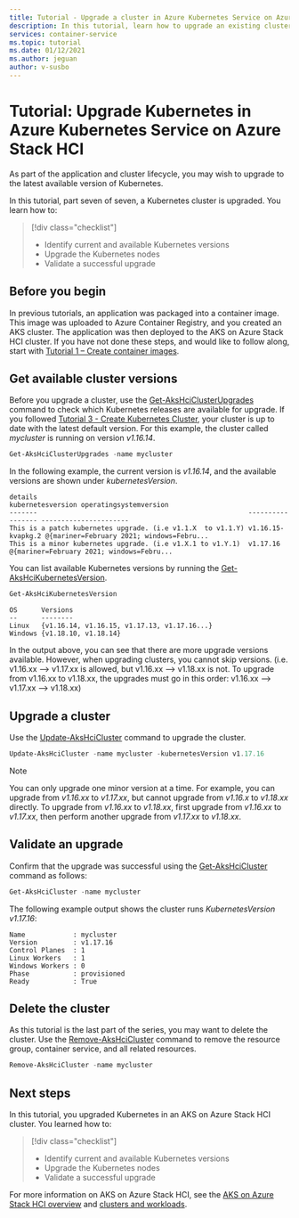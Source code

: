 ```yaml
---
title: Tutorial - Upgrade a cluster in Azure Kubernetes Service on Azure Stack HCI
description: In this tutorial, learn how to upgrade an existing cluster to the latest available Kubernetes version.
services: container-service
ms.topic: tutorial
ms.date: 01/12/2021
ms.author: jeguan
author: v-susbo
---
```


# Tutorial: Upgrade Kubernetes in Azure Kubernetes Service on Azure Stack HCI

As part of the application and cluster lifecycle, you may wish to upgrade to the latest available version of Kubernetes.

In this tutorial, part seven of seven, a Kubernetes cluster is upgraded. You learn how to:

> [!div class="checklist"]
> * Identify current and available Kubernetes versions
> * Upgrade the Kubernetes nodes
> * Validate a successful upgrade

## Before you begin

In previous tutorials, an application was packaged into a container image. This image was uploaded to Azure Container Registry, and you created an AKS cluster. The application was then deployed to the AKS on Azure Stack HCI cluster. If you have not done these steps, and would like to follow along, start with [Tutorial 1 – Create container images](tutorial-kubernetes-prepare-application.md).

## Get available cluster versions

Before you upgrade a cluster, use the [Get-AksHciClusterUpgrades](get-akshciclusterupgrades.md) command to check which Kubernetes releases are available for upgrade. If you followed [Tutorial 3 - Create Kubernetes Cluster](tutorial-kubernetes-deploy-cluster.md), your cluster is up to date with the latest default version. For this example, the cluster called *mycluster* is running on version *v1.16.14*.

```powershell
Get-AksHciClusterUpgrades -name mycluster
```

In the following example, the current version is *v1.16.14*, and the available versions are shown under *kubernetesVersion*.

```Output
details                                                     kubernetesversion operatingsystemversion
-------                                                     ----------------- ----------------------
This is a patch kubernetes upgrade. (i.e v1.1.X  to v1.1.Y) v1.16.15-kvapkg.2 @{mariner=February 2021; windows=Febru...
This is a minor kubernetes upgrade. (i.e v1.X.1 to v1.Y.1)  v1.17.16          @{mariner=February 2021; windows=Febru...
```

You can list available Kubernetes versions by running the [Get-AksHciKubernetesVersion](get-akshcikubernetesversion.md).

```powershell
Get-AksHciKubernetesVersion
```

```Output
OS      Versions
--      --------
Linux   {v1.16.14, v1.16.15, v1.17.13, v1.17.16...}
Windows {v1.18.10, v1.18.14}
```

In the output above, you can see that there are more upgrade versions available. However, when upgrading clusters, you cannot skip versions. (i.e. v1.16.xx --> v1.17.xx is allowed, but v1.16.xx --> v1.18.xx is not. To upgrade from v1.16.xx to v1.18.xx, the upgrades must go in this order: v1.16.xx --> v1.17.xx --> v1.18.xx)

## Upgrade a cluster

Use the [Update-AksHciCluster](update-akshcicluster.md) command to upgrade the cluster.

```powershell
Update-AksHciCluster -name mycluster -kubernetesVersion v1.17.16
```

> [!NOTE]
> You can only upgrade one minor version at a time. For example, you can upgrade from *v1.16.xx* to *v1.17.xx*, but cannot upgrade from *v1.16.x* to *v1.18.xx* directly. To upgrade from *v1.16.xx* to *v1.18.xx*, first upgrade from *v1.16.xx* to *v1.17.xx*, then perform another upgrade from *v1.17.xx* to *v1.18.xx*.

## Validate an upgrade

Confirm that the upgrade was successful using the [Get-AksHciCluster](get-akshcicluster.md) command as follows:

```powershell
Get-AksHciCluster -name mycluster
```

The following example output shows the cluster runs *KubernetesVersion v1.17.16*:

```Output
Name            : mycluster
Version         : v1.17.16
Control Planes  : 1
Linux Workers   : 1
Windows Workers : 0
Phase           : provisioned
Ready           : True
```

## Delete the cluster

As this tutorial is the last part of the series, you may want to delete the cluster.  Use the [Remove-AksHciCluster](remove-akshcicluster.md) command to remove the resource group, container service, and all related resources.

```powershell
Remove-AksHciCluster -name mycluster
```

## Next steps

In this tutorial, you upgraded Kubernetes in an AKS on Azure Stack HCI cluster. You learned how to:

> [!div class="checklist"]
> * Identify current and available Kubernetes versions
> * Upgrade the Kubernetes nodes
> * Validate a successful upgrade

For more information on AKS on Azure Stack HCI, see the [AKS on Azure Stack HCI overview](./overview.md) and [clusters and workloads](./kubernetes-concepts.md).

<!-- LINKS - external -->


<!-- LINKS - internal -->
